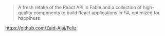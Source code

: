 > A fresh retake of the React API in Fable and a collection of high-quality components to build React applications in F#, optimized for happiness

https://github.com/Zaid-Ajaj/Feliz